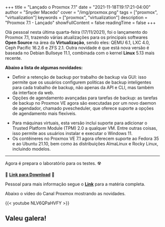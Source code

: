 +++
title = "Lançado o Proxmox 7.1"
date = "2021-11-18T19:17:21-04:00"
author = "Snyder Macedo"
cover = "/img/proxmox.png"
tags = ["proxmox", "virtualization"]
keywords = ["proxmox", "virtualization"]
description = "Proxmox 7.1 - Lançado"
showFullContent = false
readingTime = false
+++

Olá pessoal nesta última quarta-feira (17/11/2021), foi o lançamento do Proxmox 7.1, trazendo várias atualizações para os principais softwares **Open Source** na área da **Virtualização**, sendo eles: QEMU 6.1, LXC 4.0, Ceph Pacific 16.2.6 e ZFS 2.1.
Outra novidade é que está nova versão é baseada no Debian Bullseye 11.1, combinada com o kernel **Linux** 5.13 mais recente.

**Abaixo a lista de algumas novidades:**

* Definir a retenção de backup por trabalho de backup via GUI: isso permite que os usuários configurem políticas de backup inteligentes para cada trabalho de backup, não apenas da API e CLI, mas também da interface da web.
* Opções de agendamento avançadas para tarefas de backup: as tarefas de backup no Proxmox VE agora são executadas por um novo daemon de agendador, chamado pvescheduler, que oferece suporte a opções de agendamento mais flexíveis.
- Para máquinas virtuais, esta versão inclui suporte para adicionar o Trusted Platform Module (TPM) 2.0 a qualquer VM. Entre outras coisas, isso permite aos usuários instalar e executar o Windows 11.
- Os contêineres no Proxmox VE 7.1 agora oferecem suporte ao Fedora 35 e ao Ubuntu 21.10, bem como às distribuições AlmaLinux e Rocky Linux, incluindo modelos.

---

Agora é prepara o laboratório para os testes. ☢️

💾 **[Link para Download](https://www.proxmox.com/en/downloads/item/proxmox-ve-7-1-iso-installer)** 💾

Pessoal para mais informação segue o **[Link](https://www.proxmox.com/en/news/press-releases/proxmox-virtual-environment-7-1-released)** para a matéria completa.

Abaixo o vídeo do Canal Proxmox mostrando as novidades.

{{< youtube NLV6QPaHVFY >}}

Valeu galera!
-
